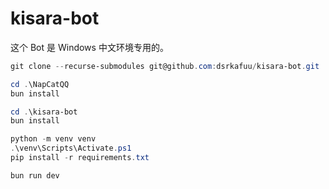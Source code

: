 # kisara-bot

这个 Bot 是 Windows 中文环境专用的。

```powershell
git clone --recurse-submodules git@github.com:dsrkafuu/kisara-bot.git

cd .\NapCatQQ
bun install

cd .\kisara-bot
bun install

python -m venv venv
.\venv\Scripts\Activate.ps1
pip install -r requirements.txt

bun run dev
```
